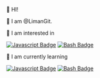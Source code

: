 👋 HI!

👋 I am @LimanGit.

🤩 I am interested in

[![Javascript Badge](https://img.shields.io/badge/-JavaScript-F0DB4F?style=for-the-badge&labelColor=black&logo=javascript&logoColor=F0DB4F)](#)
[![Bash Badge](https://img.shields.io/badge/-Learning%20bash-success?style=for-the-badge&logo=gnubash&labelColor=black&logoColor=FFFFFF)](#)

📖 I am currently learning

[![Javascript Badge](https://img.shields.io/badge/-Learning%20JavaScript-F0DB4F?style=for-the-badge&logo=javascript&labelColor=black&logoColor=F0DB4F)](#)
[![Bash Badge](https://img.shields.io/badge/-Learning%20bash-success?style=for-the-badge&logo=gnubash&labelColor=black&logoColor=FFFFFF)](#)

